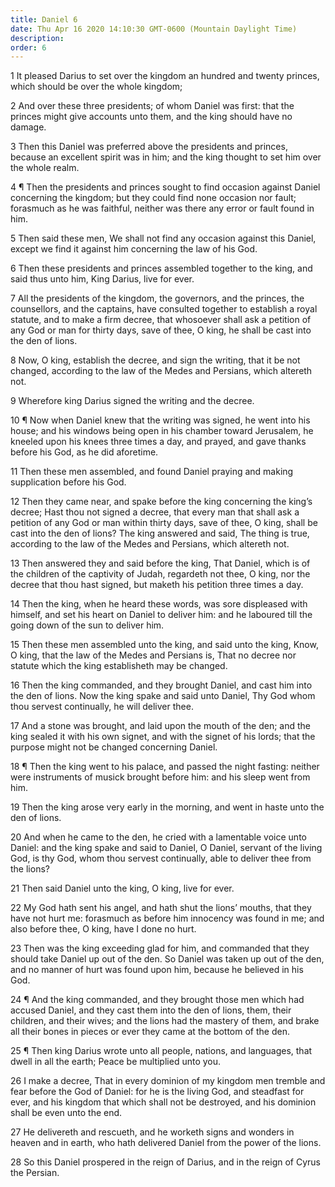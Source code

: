 ```yaml
---
title: Daniel 6
date: Thu Apr 16 2020 14:10:30 GMT-0600 (Mountain Daylight Time)
description: 
order: 6
---
```


<p>
  1 It pleased Darius to set over the kingdom an hundred and twenty princes,
  which should be over the whole kingdom;
</p>
<p>
  2 And over these three presidents; of whom Daniel was first: that the princes
  might give accounts unto them, and the king should have no damage.
</p>
<p>
  3 Then this Daniel was preferred above the presidents and princes, because an
  excellent spirit was in him; and the king thought to set him over the whole
  realm.
</p>
<p>
  4 &#xB6; Then the presidents and princes sought to find occasion against
  Daniel concerning the kingdom; but they could find none occasion nor fault;
  forasmuch as he was faithful, neither was there any error or fault found in
  him.
</p>
<p>
  5 Then said these men, We shall not find any occasion against this Daniel,
  except we find it against him concerning the law of his God.
</p>
<p>
  6 Then these presidents and princes assembled together to the king, and said
  thus unto him, King Darius, live for ever.
</p>
<p>
  7 All the presidents of the kingdom, the governors, and the princes, the
  counsellors, and the captains, have consulted together to establish a royal
  statute, and to make a firm decree, that whosoever shall ask a petition of any
  God or man for thirty days, save of thee, O king, he shall be cast into the
  den of lions.
</p>
<p>
  8 Now, O king, establish the decree, and sign the writing, that it be not
  changed, according to the law of the Medes and Persians, which altereth not.
</p>
<p>9 Wherefore king Darius signed the writing and the decree.</p>
<p>
  10 &#xB6; Now when Daniel knew that the writing was signed, he went into his
  house; and his windows being open in his chamber toward Jerusalem, he kneeled
  upon his knees three times a day, and prayed, and gave thanks before his God,
  as he did aforetime.
</p>
<p>
  11 Then these men assembled, and found Daniel praying and making supplication
  before his God.
</p>
<p>
  12 Then they came near, and spake before the king concerning the king&#x2019;s
  decree; Hast thou not signed a decree, that every man that shall ask a
  petition of any God or man within thirty days, save of thee, O king, shall be
  cast into the den of lions? The king answered and said, The thing is true,
  according to the law of the Medes and Persians, which altereth not.
</p>
<p>
  13 Then answered they and said before the king, That Daniel, which is of the
  children of the captivity of Judah, regardeth not thee, O king, nor the decree
  that thou hast signed, but maketh his petition three times a day.
</p>
<p>
  14 Then the king, when he heard these words, was sore displeased with himself,
  and set his heart on Daniel to deliver him: and he laboured till the going
  down of the sun to deliver him.
</p>
<p>
  15 Then these men assembled unto the king, and said unto the king, Know, O
  king, that the law of the Medes and Persians is, That no decree nor statute
  which the king establisheth may be changed.
</p>
<p>
  16 Then the king commanded, and they brought Daniel, and cast him into the den
  of lions. Now the king spake and said unto Daniel, Thy God whom thou servest
  continually, he will deliver thee.
</p>
<p>
  17 And a stone was brought, and laid upon the mouth of the den; and the king
  sealed it with his own signet, and with the signet of his lords; that the
  purpose might not be changed concerning Daniel.
</p>
<p>
  18 &#xB6; Then the king went to his palace, and passed the night fasting:
  neither were instruments of musick brought before him: and his sleep went from
  him.
</p>
<p>
  19 Then the king arose very early in the morning, and went in haste unto the
  den of lions.
</p>
<p>
  20 And when he came to the den, he cried with a lamentable voice unto Daniel:
  and the king spake and said to Daniel, O Daniel, servant of the living God, is
  thy God, whom thou servest continually, able to deliver thee from the lions?
</p>
<p>21 Then said Daniel unto the king, O king, live for ever.</p>
<p>
  22 My God hath sent his angel, and hath shut the lions&#x2019; mouths, that
  they have not hurt me: forasmuch as before him innocency was found in me; and
  also before thee, O king, have I done no hurt.
</p>
<p>
  23 Then was the king exceeding glad for him, and commanded that they should
  take Daniel up out of the den. So Daniel was taken up out of the den, and no
  manner of hurt was found upon him, because he believed in his God.
</p>
<p>
  24 &#xB6; And the king commanded, and they brought those men which had accused
  Daniel, and they cast them into the den of lions, them, their children, and
  their wives; and the lions had the mastery of them, and brake all their bones
  in pieces or ever they came at the bottom of the den.
</p>
<p>
  25 &#xB6; Then king Darius wrote unto all people, nations, and languages, that
  dwell in all the earth; Peace be multiplied unto you.
</p>
<p>
  26 I make a decree, That in every dominion of my kingdom men tremble and fear
  before the God of Daniel: for he is the living God, and steadfast for ever,
  and his kingdom that which shall not be destroyed, and his dominion shall be
  even unto the end.
</p>
<p>
  27 He delivereth and rescueth, and he worketh signs and wonders in heaven and
  in earth, who hath delivered Daniel from the power of the lions.
</p>
<p>
  28 So this Daniel prospered in the reign of Darius, and in the reign of Cyrus
  the Persian.
</p>
